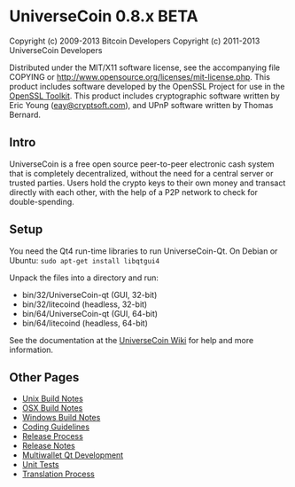 UniverseCoin 0.8.x BETA
====================

Copyright (c) 2009-2013 Bitcoin Developers
Copyright (c) 2011-2013 UniverseCoin Developers

Distributed under the MIT/X11 software license, see the accompanying
file COPYING or http://www.opensource.org/licenses/mit-license.php.
This product includes software developed by the OpenSSL Project for use in the [OpenSSL Toolkit](http://www.openssl.org/). This product includes
cryptographic software written by Eric Young ([eay@cryptsoft.com](mailto:eay@cryptsoft.com)), and UPnP software written by Thomas Bernard.


Intro
---------------------
UniverseCoin is a free open source peer-to-peer electronic cash system that is
completely decentralized, without the need for a central server or trusted
parties.  Users hold the crypto keys to their own money and transact directly
with each other, with the help of a P2P network to check for double-spending.


Setup
---------------------
You need the Qt4 run-time libraries to run UniverseCoin-Qt. On Debian or Ubuntu:
	`sudo apt-get install libqtgui4`

Unpack the files into a directory and run:

- bin/32/UniverseCoin-qt (GUI, 32-bit)
- bin/32/litecoind (headless, 32-bit)
- bin/64/UniverseCoin-qt (GUI, 64-bit)
- bin/64/litecoind (headless, 64-bit)

See the documentation at the [UniverseCoin Wiki](http://UniverseCoin.info)
for help and more information.


Other Pages
---------------------
- [Unix Build Notes](build-unix.md)
- [OSX Build Notes](build-osx.md)
- [Windows Build Notes](build-msw.md)
- [Coding Guidelines](coding.md)
- [Release Process](release-process.md)
- [Release Notes](release-notes.md)
- [Multiwallet Qt Development](multiwallet-qt.md)
- [Unit Tests](unit-tests.md)
- [Translation Process](translation_process.md)
